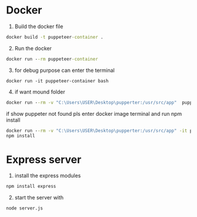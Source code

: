 # Docker

1. Build the docker file
```cmd
docker build -t puppeteer-container . 
```

2. Run the docker
```cmd
docker run --rm puppeteer-container
```

3. for debug purpose can enter the terminal
```
docker run -it puppeteer-container bash
```

4. if want mound folder 
```cmd
docker run --rm -v "C:\Users\USER\Desktop\pupperter:/usr/src/app"  puppeteer-container
```
if show puppeter not found pls enter docker image terminal and run npm install
```cmd
docker run --rm -v "C:\Users\USER\Desktop\pupperter:/usr/src/app" -it puppeteer-container bash
npm install
```

# Express server

1. install the express modules
```cmd
npm install express
```

2. start the server with
```cmd
node server.js
```
